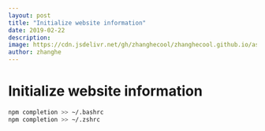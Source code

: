 ```yaml
---
layout: post
title: "Initialize website information"
date: 2019-02-22
description: 
image: https://cdn.jsdelivr.net/gh/zhanghecool/zhanghecool.github.io/assets/images/default.jpg
author: zhanghe
---
```

# Initialize website information

```bash
npm completion >> ~/.bashrc
npm completion >> ~/.zshrc
```